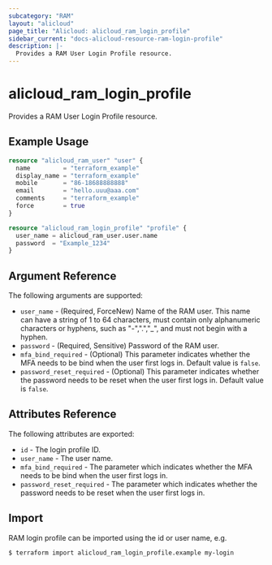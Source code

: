 ```yaml
---
subcategory: "RAM"
layout: "alicloud"
page_title: "Alicloud: alicloud_ram_login_profile"
sidebar_current: "docs-alicloud-resource-ram-login-profile"
description: |-
  Provides a RAM User Login Profile resource.
---
```


# alicloud\_ram\_login\_profile

Provides a RAM User Login Profile resource.


## Example Usage

```terraform
resource "alicloud_ram_user" "user" {
  name         = "terraform_example"
  display_name = "terraform_example"
  mobile       = "86-18688888888"
  email        = "hello.uuu@aaa.com"
  comments     = "terraform_example"
  force        = true
}

resource "alicloud_ram_login_profile" "profile" {
  user_name = alicloud_ram_user.user.name
  password  = "Example_1234"
}
```
## Argument Reference

The following arguments are supported:

* `user_name` - (Required, ForceNew) Name of the RAM user. This name can have a string of 1 to 64 characters, must contain only alphanumeric characters or hyphens, such as "-",".","_", and must not begin with a hyphen.
* `password` - (Required, Sensitive) Password of the RAM user.
* `mfa_bind_required` - (Optional) This parameter indicates whether the MFA needs to be bind when the user first logs in. Default value is `false`.
* `password_reset_required` - (Optional) This parameter indicates whether the password needs to be reset when the user first logs in. Default value is `false`.

## Attributes Reference

The following attributes are exported:

* `id` - The login profile ID.
* `user_name` - The user name.
* `mfa_bind_required` - The parameter which indicates whether the MFA needs to be bind when the user first logs in.
* `password_reset_required` - The parameter which indicates whether the password needs to be reset when the user first logs in.

## Import

RAM login profile can be imported using the id or user name, e.g.

```shell
$ terraform import alicloud_ram_login_profile.example my-login
```
